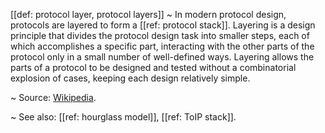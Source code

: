 [[def: protocol layer, protocol layers]]
~ In modern protocol design, protocols are layered to form a [[ref: protocol stack]]. Layering is a design principle that divides the protocol design task into smaller steps, each of which accomplishes a specific part, interacting with the other parts of the protocol only in a small number of well-defined ways. Layering allows the parts of a protocol to be designed and tested without a combinatorial explosion of cases, keeping each design relatively simple.

~ Source: [Wikipedia](https://en.wikipedia.org/wiki/Communication_protocol#Layering).

~ See also: [[ref: hourglass model]], [[ref: ToIP stack]].

